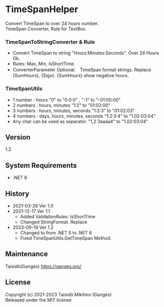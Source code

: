 ﻿# TimeSpanHelper
Convert TimeSpan to over 24 hours number.  
TimeSpan Converter, Rule for TextBox.

### TimeSpanToStringConverter & Rule
- Convert TimeSpan to string "Hours:Minutes:Seconds". Over 24 Hours Ok.
- Rules: Max, Min, IsShortTime.
- ConverterParameter Optional.　TimeSpan format strings. Replace {SumHours}, {Sign}. {SumHours} show negative hours.

### TimeSpanUtils
- 1 number : hours    "0" to "0:0:0" ,    "-1" to "-01:00:00"
- 2 numbers : hours, minutes    "1:2" to "01:02:00"
- 3 numbers : hours, minutes, seconds    "1:2:3" to "01:02:03"
- 4 numbers : days, hours, minutes, seconds    "1:2:3:4" to "1.02:03:04"
- Any char can be used as separator.    "1,2 3aaaa4" to "1.02:03:04"

## Version
1.2

## System Requirements
- .NET 6

## History
- 2021-03-26 Ver 1.0
- 2021-12-17 Ver 1.1
	- Added ValidationRules: IsShortTime
	- Changed StringFormat. Replace
- 2023-09-19 Ver 1.2
	- Changed to from .NET 5 to .NET 6
	- Fixed TimeSpanUtils.GetTimeSpan Method.

## Maintenance
Taisidô(Ganges) https://ganges.pro/

## License
Copyright (c) 2021-2023 Taisidô Mikihiro (Ganges)  
Released under the MIT license